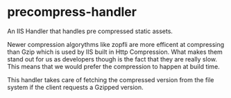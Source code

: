 # precompress-handler

An IIS Handler that handles pre compressed static assets.

Newer compression algorythms like zopfli are more efficent at compressing than Gzip which is used by IIS built in Http Compression.
What makes them stand out for us as developers though is the fact that they are really slow.
This means that we would prefer the compression to happen at build time.

This handler takes care of fetching the compressed version from the file system if the client requests a Gzipped version.